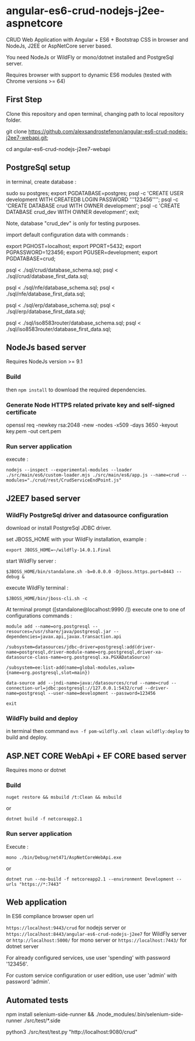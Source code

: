 # angular-es6-crud-nodejs-j2ee-aspnetcore

CRUD Web Application with Angular + ES6 + Bootstrap CSS in browser and NodeJs, J2EE or AspNetCore server based.

You need NodeJs or WildFly or mono/dotnet installed and PostgreSql server.

Requires browser with support to dynamic ES6 modules (tested with Chrome versions >= 64)

## First Step

Clone this repository and open terminal, changing path to local repository folder.

git clone https://github.com/alexsandrostefenon/angular-es6-crud-nodejs-j2ee7-webapi.git;

cd angular-es6-crud-nodejs-j2ee7-webapi

## PostgreSql setup

in terminal, create database :

sudo su postgres;
export PGDATABASE=postgres;
psql -c 'CREATE USER development WITH CREATEDB LOGIN PASSWORD '\''123456'\''';
psql -c 'CREATE DATABASE crud WITH OWNER development';
psql -c 'CREATE DATABASE crud_dev WITH OWNER development';
exit;

Note, database "crud_dev" is only for testing purposes.

import default configuration data with commands :

export PGHOST=localhost;
export PPORT=5432;
export PGPASSWORD=123456;
export PGUSER=development;
export PGDATABASE=crud;

psql < ./sql/crud/database_schema.sql;
psql < ./sql/crud/database_first_data.sql;

psql < ./sql/nfe/database_schema.sql;
psql < ./sql/nfe/database_first_data.sql;

psql < ./sql/erp/database_schema.sql;
psql < ./sql/erp/database_first_data.sql;

psql < ./sql/iso8583router/database_schema.sql;
psql < ./sql/iso8583router/database_first_data.sql;

## NodeJs based server

Requires NodeJs version >= 9.1

### Build

then `npm install` to download the required dependencies.

### Generate Node HTTPS related private key and self-signed certificate

openssl req -newkey rsa:2048 -new -nodes -x509 -days 3650 -keyout key.pem -out cert.pem

### Run server application

execute :

`nodejs --inspect --experimental-modules --loader ./src/main/es6/custom-loader.mjs ./src/main/es6/app.js --name=crud --modules="./crud/rest/CrudServiceEndPoint.js"`

## J2EE7 based server

### WildFly PostgreSql driver and datasource configuration

download or install PostgreSql JDBC driver.

set JBOSS_HOME with your WildFly installation, example :

`export JBOSS_HOME=~/wildfly-14.0.1.Final`

start WildFly server :

`$JBOSS_HOME/bin/standalone.sh -b=0.0.0.0 -Djboss.https.port=8443 --debug &`

execute WildFly terminal :

`$JBOSS_HOME/bin/jboss-cli.sh -c`

At terminal prompt ([standalone@localhost:9990 /]) execute one to one of configurations commands :

`module add --name=org.postgresql --resources=/usr/share/java/postgresql.jar --dependencies=javax.api,javax.transaction.api`

`/subsystem=datasources/jdbc-driver=postgresql:add(driver-name=postgresql,driver-module-name=org.postgresql,driver-xa-datasource-class-name=org.postgresql.xa.PGXADataSource)`

`/subsystem=ee:list-add(name=global-modules,value={name=org.postgresql,slot=main})`

`data-source add --jndi-name=java:/datasources/crud --name=crud --connection-url=jdbc:postgresql://127.0.0.1:5432/crud --driver-name=postgresql --user-name=development --password=123456`

`exit`

### WildFly build and deploy

in terminal then command `mvn -f pom-wildfly.xml clean wildfly:deploy` to build and deploy.

## ASP.NET CORE WebApi + EF CORE based server

Requires mono or dotnet

### Build

`nuget restore && msbuild /t:Clean && msbuild`

or

`dotnet build -f netcoreapp2.1`

### Run server application

Execute :

`mono ./bin/Debug/net471/AspNetCoreWebApi.exe`

or

`dotnet run --no-build -f netcoreapp2.1 --environment Development --urls "https://*:7443"`

## Web application

In ES6 compliance browser open url

`https://localhost:9443/crud` for nodejs server or
`https://localhost:8443/angular-es6-crud-nodejs-j2ee7` for WildFly server or
`http://localhost:5000/` for mono server or
`https://localhost:7443/` for dotnet server

For already configured services, use user 'spending' with password '123456'.

For custom service configuration or user edition, use user 'admin' with password 'admin'.

## Automated tests

npm install selenium-side-runner &&
./node_modules/.bin/selenium-side-runner ./src/test/*.side

python3 ./src/test/test.py "http://localhost:9080/crud"

